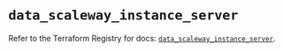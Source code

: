 # `data_scaleway_instance_server`

Refer to the Terraform Registry for docs: [`data_scaleway_instance_server`](https://registry.terraform.io/providers/scaleway/scaleway/2.59.0/docs/data-sources/instance_server).
